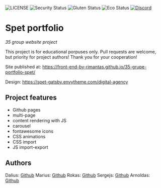 ![LICENSE](https://img.shields.io/badge/license-MIT-blue.svg?style=flat-square)
![Security Status](https://img.shields.io/security-headers?label=Security&url=https%3A%2F%2Fgithub.com&style=flat-square)
![Gluten Status](https://img.shields.io/badge/Gluten-Free-green.svg)
![Eco Status](https://img.shields.io/badge/ECO-Friendly-green.svg)
[![Discord](https://discord.com/api/guilds/571393319201144843/widget.png)](https://discord.gg/dRwW4rw)

# Spet portfolio

_35 group website project_

This project is for educational porpuses only. Pull requests are welcome, but priority for project authors! Thank you for your cooperation!

Site published at: https://front-end-by-rimantas.github.io/35-grupe-portfolio-spet/

Design: https://spet-gatsby.envytheme.com/digital-agency

## Project features

-   Github pages
-   multi-page
-   content rendering with JS
-   carousel
-   fontawesome icons
-   CSS animations
-   CSS import
-   JS import-export

## Authors

Dalius: [Github](https://github.com/dalram)
Marius: [Github](https://github.com/Marabiukas)
Rokas: [Github](https://github.com/RokasAbra)
Sergejs: [Github](https://github.com/SergejsRom)
Arnoldas: [Github](https://github.com/XSYTO)
